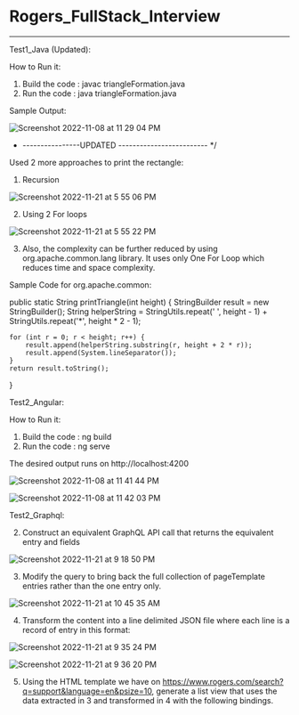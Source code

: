 # Rogers_FullStack_Interview
--------------------------------------------------------------------------------

Test1_Java (Updated):

How to Run it:
1. Build the code : javac triangleFormation.java
2. Run the code : java triangleFormation.java

Sample Output:

![Screenshot 2022-11-08 at 11 29 04 PM](https://user-images.githubusercontent.com/37467301/200739963-f79985f1-44db-42d4-a4f7-20d29f74337c.png)

* ----------------UPDATED ------------------------- */

Used 2 more approaches to print the rectangle:
1. Recursion

![Screenshot 2022-11-21 at 5 55 06 PM](https://user-images.githubusercontent.com/37467301/203189453-e64156c2-871f-4264-8499-3d826efee600.png)

2. Using 2 For loops


![Screenshot 2022-11-21 at 5 55 22 PM](https://user-images.githubusercontent.com/37467301/203189467-f5555bbb-7123-417f-a2e8-75c6330b8c98.png)


3. Also, the complexity can be further reduced by using org.apache.common.lang library. It uses only One For Loop which reduces time and space complexity. 

Sample Code for org.apache.common:

public static String printTriangle(int height) {
    StringBuilder result = new StringBuilder();
    String helperString = StringUtils.repeat(' ', height - 1) + StringUtils.repeat('*', height * 2 - 1);

    for (int r = 0; r < height; r++) {
        result.append(helperString.substring(r, height + 2 * r));
        result.append(System.lineSeparator());
    }
    return result.toString();
}




Test2_Angular:

How to Run it:
1. Build the code : ng build
2. Run the code : ng serve

The desired output runs on 
http://localhost:4200

![Screenshot 2022-11-08 at 11 41 44 PM](https://user-images.githubusercontent.com/37467301/200740409-4d20bb0c-647a-43b2-b8b1-cbad00285747.png)



![Screenshot 2022-11-08 at 11 42 03 PM](https://user-images.githubusercontent.com/37467301/200740385-09e52442-6a44-4757-975e-242db0e3a06a.png)


Test2_Graphql:

2. Construct an equivalent GraphQL API call that returns the equivalent entry and fields

![Screenshot 2022-11-21 at 9 18 50 PM](https://user-images.githubusercontent.com/37467301/203201226-0ab0dcf3-d5f2-4a71-93b3-9abfd00fb44e.png)

3. Modify the query to bring back the full collection of pageTemplate entries rather than the one entry only.

![Screenshot 2022-11-21 at 10 45 35 AM](https://user-images.githubusercontent.com/37467301/203201335-7ca60efc-a110-4b59-9ee1-54a491039448.png)

4. Transform the content into a line delimited JSON file where each line is a record of entry in this format:


![Screenshot 2022-11-21 at 9 35 24 PM](https://user-images.githubusercontent.com/37467301/203207229-49df12ca-842a-4ee5-94e2-2c9f0420b8c8.png)


![Screenshot 2022-11-21 at 9 36 20 PM](https://user-images.githubusercontent.com/37467301/203207244-1aefc0a4-c079-410b-a702-6d25d80b9f05.png)

5. Using the HTML template we have on https://www.rogers.com/search?q=support&language=en&psize=10, generate a list view that uses the data extracted in 3 and transformed in 4 with the following bindings. 


